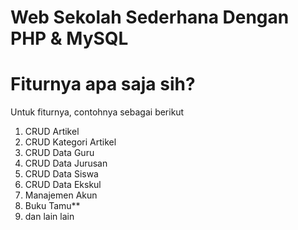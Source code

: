 # Web Sekolah Sederhana Dengan PHP & MySQL 

# Fiturnya apa saja sih?
Untuk fiturnya, contohnya sebagai berikut
1. CRUD Artikel
2. CRUD Kategori Artikel
3. CRUD Data Guru
4. CRUD Data Jurusan
5. CRUD Data Siswa
6. CRUD Data Ekskul
7. Manajemen Akun
8. Buku Tamu**
9. dan lain lain
